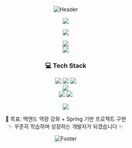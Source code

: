<div align="center">

  ![Header](https://capsule-render.vercel.app/api?type=waving&color=0:00EEFF,100:0077FF&height=280&section=header&fontSize=50&animation=scaleIn)
  <p></p>

<p align="center">
  <img src="https://readme-typing-svg.herokuapp.com/?font=Fira+Code&weight=600&size=30&duration=2000&pause=2000&color=00FFFF&center=true&vCenter=true&repeat=true&width=600&lines=Chanwoo%20Kim" />
</p>
<p align="center">
  <img src="https://readme-typing-svg.herokuapp.com/?font=Fira+Code&weight=600&size=20&duration=2000&pause=2000&color=DDDDDD&center=true&vCenter=true&repeat=true&width=600&lines=Backend%20Developer%20in%20Progress" />
</p>
  <p>
    <a href="mailto:rlacksdn1223@naver.com">
      <img src="https://img.shields.io/badge/Email-D14836?logo=gmail&logoColor=white&style=for-the-badge" />
    </a>
    <br>
    <a href="https://velog.io/@cksdn1223/series">
      <img src="https://img.shields.io/badge/Velog-20C997?style=for-the-badge&logo=ghost&logoColor=white" />
    </a>
  </p>




  ### 💻 Tech Stack
  <p align="center">
    <span>
      <img src="https://img.shields.io/badge/JavaScript-F7DF1E?style=for-the-badge&logo=javascript&logoColor=black"/>
      <img src="https://img.shields.io/badge/HTML5-E34F26?style=for-the-badge&logo=html5&logoColor=white"/>
      <img src="https://img.shields.io/badge/CSS3-1572B6?style=for-the-badge&logo=css3&logoColor=white"/>
    </span>
    <br>
    <span>
      <img src="https://img.shields.io/badge/MariaDB-003545?style=for-the-badge&logo=mariadb&logoColor=white"/>
<!--       <img src="https://img.shields.io/badge/Spring-6DB33F?style=for-the-badge&logo=spring&logoColor=white"/> -->
    </span>
    <br>
    <span>
      <img src="https://img.shields.io/badge/Python-3776AB?style=for-the-badge&logo=python&logoColor=white"/>
      <img src="https://img.shields.io/badge/Java-007396?style=for-the-badge&logo=openjdk&logoColor=white"/>
    </span>
  </p>


  <p>
    <img src="https://github-readme-stats.vercel.app/api/top-langs/?username=cksdn1223&theme=tokyonight&layout=compact" />
  </p>




  <p>
    🚀 목표: 백엔드 역량 강화 + Spring 기반 프로젝트 구현  
    <br>✨ 꾸준히 학습하며 성장하는 개발자가 되겠습니다 ✨
  </p>


  
![Footer](https://capsule-render.vercel.app/api?type=waving&color=0:00EEFF,100:0077FF&height=200&section=footer&animation=fadeIn)

</div>
